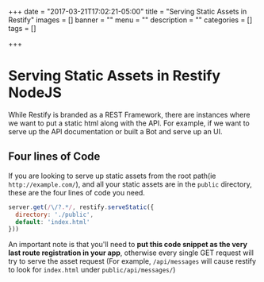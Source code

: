 +++
date = "2017-03-21T17:02:21-05:00"
title = "Serving Static Assets in Restify"
images = []
banner = ""
menu = ""
description = ""
categories = []
tags = []

+++

# Serving Static Assets in Restify NodeJS

While Restify is branded as a REST Framework, there are instances where we want to put a static html along with the API.  For example, if we want to serve up the API documentation or built a Bot and serve up an UI.

## Four lines of Code

If you are looking to serve up static assets from the root path(ie `http://example.com/`), and all your static assets are in the `public` directory, these are the four lines of code you need.

```js
server.get(/\/?.*/, restify.serveStatic({
  directory: './public',
  default: 'index.html'
}))
```

An important note is that you'll need to **put this code snippet as the very last route registration in your app**, otherwise every single GET request will try to serve the asset request (For example, `/api/messages` will cause restify to look for `index.html` under `public/api/messages/`)
